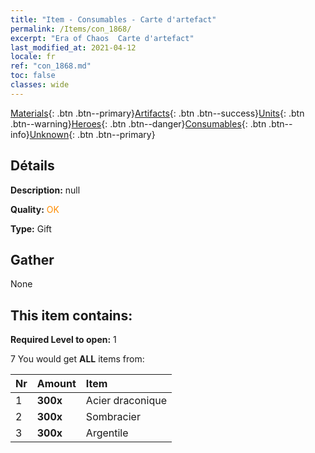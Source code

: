 ```yaml
---
title: "Item - Consumables - Carte d'artefact"
permalink: /Items/con_1868/
excerpt: "Era of Chaos  Carte d'artefact"
last_modified_at: 2021-04-12
locale: fr
ref: "con_1868.md"
toc: false
classes: wide
---
```

 [Materials](/fr/Items/){: .btn .btn--primary}[Artifacts](/fr/Items/Artifacts/){: .btn .btn--success}[Units](/fr/Items/Units/){: .btn .btn--warning}[Heroes](/fr/Items/Heroes/){: .btn .btn--danger}[Consumables](/fr/Items/Consumables/){: .btn .btn--info}[Unknown](/fr/Items/Unknown/){: .btn .btn--primary}

## Détails
 **Description:** null

 **Quality:** <span style="color: #FF8C00">OK</span>

 **Type:** Gift

## Gather

  None

## This item contains:

 **Required Level to open:** 1

 7 You would get **ALL** items  from:

  | Nr | Amount |     Item    |
  |:---|:-------|:------------|
  | 1 |  **300x** | Acier draconique |  | 
  | 2 |  **300x** | Sombracier |  | 
  | 3 |  **300x** | Argentile |  | 
